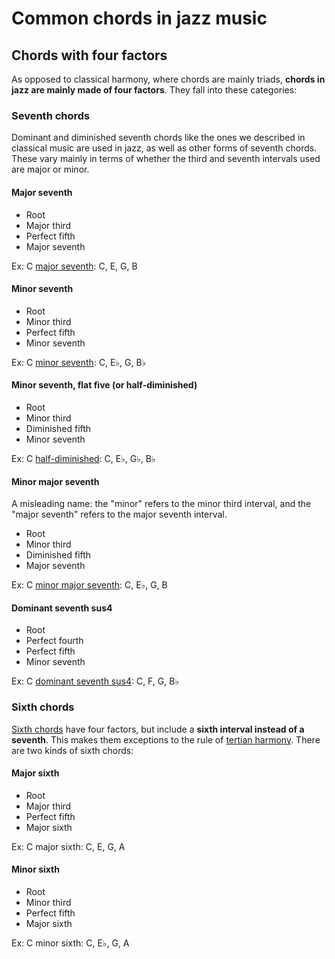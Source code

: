 # Common chords in jazz music

## Chords with four factors

As opposed to classical harmony, where chords are mainly triads, **chords in jazz are mainly made of four factors**. They fall into these categories:

### Seventh chords

Dominant and diminished seventh chords like the ones we described in classical music are used in jazz, as well as other forms of seventh chords. These vary mainly in terms of whether the third and seventh intervals used are major or minor.

#### **Major seventh**

* Root
* Major third
* Perfect fifth
* Major seventh

Ex: C [major seventh](https://en.wikipedia.org/wiki/Major_seventh_chord): C, E, G, B

#### **Minor seventh**

* Root
* Minor third
* Perfect fifth
* Minor seventh

Ex: C [minor seventh](https://en.wikipedia.org/wiki/Minor_seventh_chord): C, E♭, G, B♭

#### **Minor seventh, flat five \(or half-diminished\)**

* Root
* Minor third
* Diminished fifth
* Minor seventh

Ex: C [half-diminished](https://en.wikipedia.org/wiki/Half-diminished_seventh_chord): C, E♭, G♭, B♭

#### **Minor major seventh**

A misleading name: the "minor" refers to the minor third interval, and the "major seventh" refers to the major seventh interval.

* Root
* Minor third
* Diminished fifth
* Major seventh

Ex: C [minor major seventh](https://en.wikipedia.org/wiki/Minor_major_seventh_chord): C, E♭, G, B

#### **Dominant seventh sus4**

* Root
* Perfect fourth
* Perfect fifth
* Minor seventh

Ex: C [dominant seventh sus4](https://en.wikipedia.org/wiki/Suspended_chord#Jazz_sus_chord): C, F, G, B♭

### Sixth chords

[Sixth chords](https://en.wikipedia.org/wiki/Sixth_chord#In_popular_music) have four factors, but include a **sixth interval instead of a seventh**. This makes them exceptions to the rule of [tertian harmony](https://en.wikipedia.org/wiki/Tertian). There are two kinds of sixth chords:

#### Major sixth

* Root
* Major third
* Perfect fifth
* Major sixth

Ex: C major sixth: C, E, G, A

#### Minor sixth

* Root
* Minor third
* Perfect fifth
* Major sixth

Ex: C minor sixth: C, E♭, G, A

